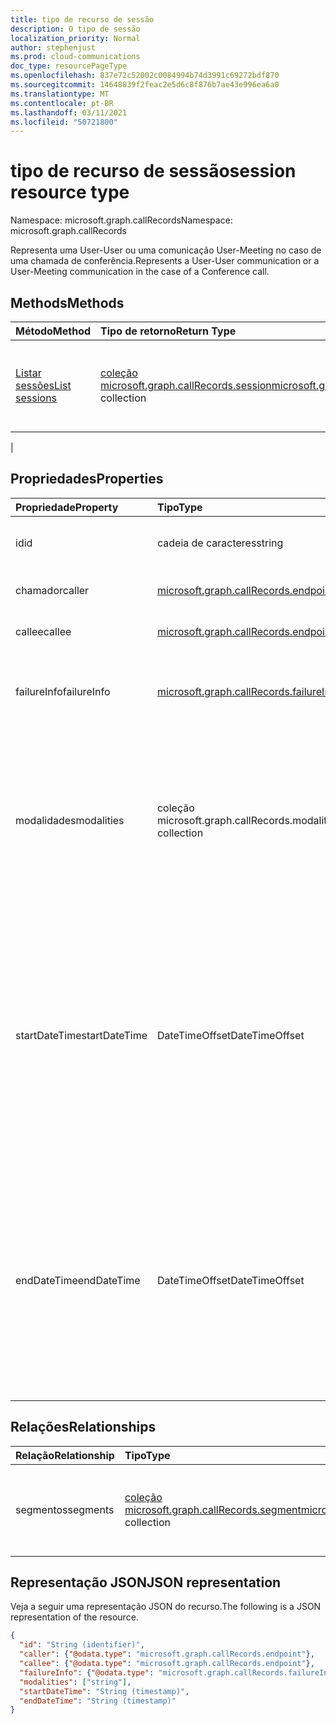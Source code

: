 ```yaml
---
title: tipo de recurso de sessão
description: O tipo de sessão
localization_priority: Normal
author: stephenjust
ms.prod: cloud-communications
doc_type: resourcePageType
ms.openlocfilehash: 837e72c52002c0084994b74d3991c69272bdf870
ms.sourcegitcommit: 14648839f2feac2e5d6c8f876b7ae43e996ea6a0
ms.translationtype: MT
ms.contentlocale: pt-BR
ms.lasthandoff: 03/11/2021
ms.locfileid: "50721800"
---
```

# <a name="session-resource-type"></a><span data-ttu-id="7bf0f-103">tipo de recurso de sessão</span><span class="sxs-lookup"><span data-stu-id="7bf0f-103">session resource type</span></span>

<span data-ttu-id="7bf0f-104">Namespace: microsoft.graph.callRecords</span><span class="sxs-lookup"><span data-stu-id="7bf0f-104">Namespace: microsoft.graph.callRecords</span></span>

<span data-ttu-id="7bf0f-105">Representa uma User-User ou uma comunicação User-Meeting no caso de uma chamada de conferência.</span><span class="sxs-lookup"><span data-stu-id="7bf0f-105">Represents a User-User communication or a User-Meeting communication in the case of a Conference call.</span></span>

## <a name="methods"></a><span data-ttu-id="7bf0f-106">Methods</span><span class="sxs-lookup"><span data-stu-id="7bf0f-106">Methods</span></span>

| <span data-ttu-id="7bf0f-107">Método</span><span class="sxs-lookup"><span data-stu-id="7bf0f-107">Method</span></span>       | <span data-ttu-id="7bf0f-108">Tipo de retorno</span><span class="sxs-lookup"><span data-stu-id="7bf0f-108">Return Type</span></span> | <span data-ttu-id="7bf0f-109">Descrição</span><span class="sxs-lookup"><span data-stu-id="7bf0f-109">Description</span></span> |
|:-------------|:------------|:------------|
| [<span data-ttu-id="7bf0f-110">Listar sessões</span><span class="sxs-lookup"><span data-stu-id="7bf0f-110">List sessions</span></span>](../api/callrecords-session-list.md) | <span data-ttu-id="7bf0f-111">[coleção microsoft.graph.callRecords.session](callrecords-session.md)</span><span class="sxs-lookup"><span data-stu-id="7bf0f-111">[microsoft.graph.callRecords.session](callrecords-session.md) collection</span></span> | <span data-ttu-id="7bf0f-112">Recupere a lista de sessões associadas a um [objeto callRecord.](callrecords-callrecord.md)</span><span class="sxs-lookup"><span data-stu-id="7bf0f-112">Retrieve the list of sessions associated with a [callRecord](callrecords-callrecord.md) object.</span></span>
 |

## <a name="properties"></a><span data-ttu-id="7bf0f-113">Propriedades</span><span class="sxs-lookup"><span data-stu-id="7bf0f-113">Properties</span></span>

| <span data-ttu-id="7bf0f-114">Propriedade</span><span class="sxs-lookup"><span data-stu-id="7bf0f-114">Property</span></span>     | <span data-ttu-id="7bf0f-115">Tipo</span><span class="sxs-lookup"><span data-stu-id="7bf0f-115">Type</span></span>        | <span data-ttu-id="7bf0f-116">Descrição</span><span class="sxs-lookup"><span data-stu-id="7bf0f-116">Description</span></span> |
|:-------------|:------------|:------------|
|<span data-ttu-id="7bf0f-117">id</span><span class="sxs-lookup"><span data-stu-id="7bf0f-117">id</span></span>|<span data-ttu-id="7bf0f-118">cadeia de caracteres</span><span class="sxs-lookup"><span data-stu-id="7bf0f-118">string</span></span>|<span data-ttu-id="7bf0f-119">Identificador exclusivo da sessão.</span><span class="sxs-lookup"><span data-stu-id="7bf0f-119">Unique identifier for the session.</span></span> <span data-ttu-id="7bf0f-120">Somente leitura.</span><span class="sxs-lookup"><span data-stu-id="7bf0f-120">Read-only.</span></span>|
|<span data-ttu-id="7bf0f-121">chamador</span><span class="sxs-lookup"><span data-stu-id="7bf0f-121">caller</span></span>|[<span data-ttu-id="7bf0f-122">microsoft.graph.callRecords.endpoint</span><span class="sxs-lookup"><span data-stu-id="7bf0f-122">microsoft.graph.callRecords.endpoint</span></span>](callrecords-endpoint.md)|<span data-ttu-id="7bf0f-123">Ponto de extremidade que iniciou a sessão.</span><span class="sxs-lookup"><span data-stu-id="7bf0f-123">Endpoint that initiated the session.</span></span>|
|<span data-ttu-id="7bf0f-124">callee</span><span class="sxs-lookup"><span data-stu-id="7bf0f-124">callee</span></span>|[<span data-ttu-id="7bf0f-125">microsoft.graph.callRecords.endpoint</span><span class="sxs-lookup"><span data-stu-id="7bf0f-125">microsoft.graph.callRecords.endpoint</span></span>](callrecords-endpoint.md)|<span data-ttu-id="7bf0f-126">Ponto de extremidade que atendeu a sessão.</span><span class="sxs-lookup"><span data-stu-id="7bf0f-126">Endpoint that answered the session.</span></span>|
|<span data-ttu-id="7bf0f-127">failureInfo</span><span class="sxs-lookup"><span data-stu-id="7bf0f-127">failureInfo</span></span>|[<span data-ttu-id="7bf0f-128">microsoft.graph.callRecords.failureInfo</span><span class="sxs-lookup"><span data-stu-id="7bf0f-128">microsoft.graph.callRecords.failureInfo</span></span>](callrecords-failureinfo.md)|<span data-ttu-id="7bf0f-129">Informações de falha associadas à sessão se a sessão falhou.</span><span class="sxs-lookup"><span data-stu-id="7bf0f-129">Failure information associated with the session if the session failed.</span></span>|
|<span data-ttu-id="7bf0f-130">modalidades</span><span class="sxs-lookup"><span data-stu-id="7bf0f-130">modalities</span></span>|<span data-ttu-id="7bf0f-131">coleção microsoft.graph.callRecords.modality</span><span class="sxs-lookup"><span data-stu-id="7bf0f-131">microsoft.graph.callRecords.modality collection</span></span>|<span data-ttu-id="7bf0f-132">Lista de modalidades presentes na sessão.</span><span class="sxs-lookup"><span data-stu-id="7bf0f-132">List of modalities present in the session.</span></span> <span data-ttu-id="7bf0f-133">Os valores possíveis são: `unknown`, `audio`, `video`, `videoBasedScreenSharing`, `data`, `screenSharing`, `unknownFutureValue`.</span><span class="sxs-lookup"><span data-stu-id="7bf0f-133">Possible values are: `unknown`, `audio`, `video`, `videoBasedScreenSharing`, `data`, `screenSharing`, `unknownFutureValue`.</span></span>|
|<span data-ttu-id="7bf0f-134">startDateTime</span><span class="sxs-lookup"><span data-stu-id="7bf0f-134">startDateTime</span></span>|<span data-ttu-id="7bf0f-135">DateTimeOffset</span><span class="sxs-lookup"><span data-stu-id="7bf0f-135">DateTimeOffset</span></span>|<span data-ttu-id="7bf0f-136">Hora UTC quando o primeiro usuário ingressou na sessão.</span><span class="sxs-lookup"><span data-stu-id="7bf0f-136">UTC time when the first user joined the session.</span></span> <span data-ttu-id="7bf0f-137">O tipo DateTimeOffset representa informações de data e hora usando o formato ISO 8601 e está sempre no horário UTC.</span><span class="sxs-lookup"><span data-stu-id="7bf0f-137">The DateTimeOffset type represents date and time information using ISO 8601 format and is always in UTC time.</span></span> <span data-ttu-id="7bf0f-138">Por exemplo, meia-noite UTC em 1 de janeiro de 2014 é `2014-01-01T00:00:00Z`</span><span class="sxs-lookup"><span data-stu-id="7bf0f-138">For example, midnight UTC on Jan 1, 2014 is `2014-01-01T00:00:00Z`</span></span>|
|<span data-ttu-id="7bf0f-139">endDateTime</span><span class="sxs-lookup"><span data-stu-id="7bf0f-139">endDateTime</span></span>|<span data-ttu-id="7bf0f-140">DateTimeOffset</span><span class="sxs-lookup"><span data-stu-id="7bf0f-140">DateTimeOffset</span></span>|<span data-ttu-id="7bf0f-141">Hora UTC quando o último usuário saiu da sessão.</span><span class="sxs-lookup"><span data-stu-id="7bf0f-141">UTC time when the last user left the session.</span></span> <span data-ttu-id="7bf0f-142">O tipo DateTimeOffset representa informações de data e hora usando o formato ISO 8601 e está sempre no horário UTC.</span><span class="sxs-lookup"><span data-stu-id="7bf0f-142">The DateTimeOffset type represents date and time information using ISO 8601 format and is always in UTC time.</span></span> <span data-ttu-id="7bf0f-143">Por exemplo, meia-noite UTC em 1 de janeiro de 2014 é `2014-01-01T00:00:00Z`</span><span class="sxs-lookup"><span data-stu-id="7bf0f-143">For example, midnight UTC on Jan 1, 2014 is `2014-01-01T00:00:00Z`</span></span>|


## <a name="relationships"></a><span data-ttu-id="7bf0f-144">Relações</span><span class="sxs-lookup"><span data-stu-id="7bf0f-144">Relationships</span></span>

| <span data-ttu-id="7bf0f-145">Relação</span><span class="sxs-lookup"><span data-stu-id="7bf0f-145">Relationship</span></span> | <span data-ttu-id="7bf0f-146">Tipo</span><span class="sxs-lookup"><span data-stu-id="7bf0f-146">Type</span></span>        | <span data-ttu-id="7bf0f-147">Descrição</span><span class="sxs-lookup"><span data-stu-id="7bf0f-147">Description</span></span> |
|:-------------|:------------|:------------|
|<span data-ttu-id="7bf0f-148">segmentos</span><span class="sxs-lookup"><span data-stu-id="7bf0f-148">segments</span></span>|<span data-ttu-id="7bf0f-149">[coleção microsoft.graph.callRecords.segment](callrecords-segment.md)</span><span class="sxs-lookup"><span data-stu-id="7bf0f-149">[microsoft.graph.callRecords.segment](callrecords-segment.md) collection</span></span>|<span data-ttu-id="7bf0f-150">A lista de segmentos envolvidos na sessão.</span><span class="sxs-lookup"><span data-stu-id="7bf0f-150">The list of segments involved in the session.</span></span> <span data-ttu-id="7bf0f-151">Somente leitura.</span><span class="sxs-lookup"><span data-stu-id="7bf0f-151">Read-only.</span></span> <span data-ttu-id="7bf0f-152">Anulável.</span><span class="sxs-lookup"><span data-stu-id="7bf0f-152">Nullable.</span></span>|

## <a name="json-representation"></a><span data-ttu-id="7bf0f-153">Representação JSON</span><span class="sxs-lookup"><span data-stu-id="7bf0f-153">JSON representation</span></span>

<span data-ttu-id="7bf0f-154">Veja a seguir uma representação JSON do recurso.</span><span class="sxs-lookup"><span data-stu-id="7bf0f-154">The following is a JSON representation of the resource.</span></span>

<!-- {
  "blockType": "resource",
  "optionalProperties": [

  ],
  "@odata.type": "microsoft.graph.callRecords.session",
  "keyProperty": "id"
}-->

```json
{
  "id": "String (identifier)",
  "caller": {"@odata.type": "microsoft.graph.callRecords.endpoint"},
  "callee": {"@odata.type": "microsoft.graph.callRecords.endpoint"},
  "failureInfo": {"@odata.type": "microsoft.graph.callRecords.failureInfo"},
  "modalities": ["string"],
  "startDateTime": "String (timestamp)",
  "endDateTime": "String (timestamp)"
}
```

<!-- uuid: 16cd6b66-4b1a-43a1-adaf-3a886856ed98
2019-02-04 14:57:30 UTC -->
<!-- {
  "type": "#page.annotation",
  "description": "session resource",
  "keywords": "",
  "section": "documentation",
  "tocPath": ""
}-->
